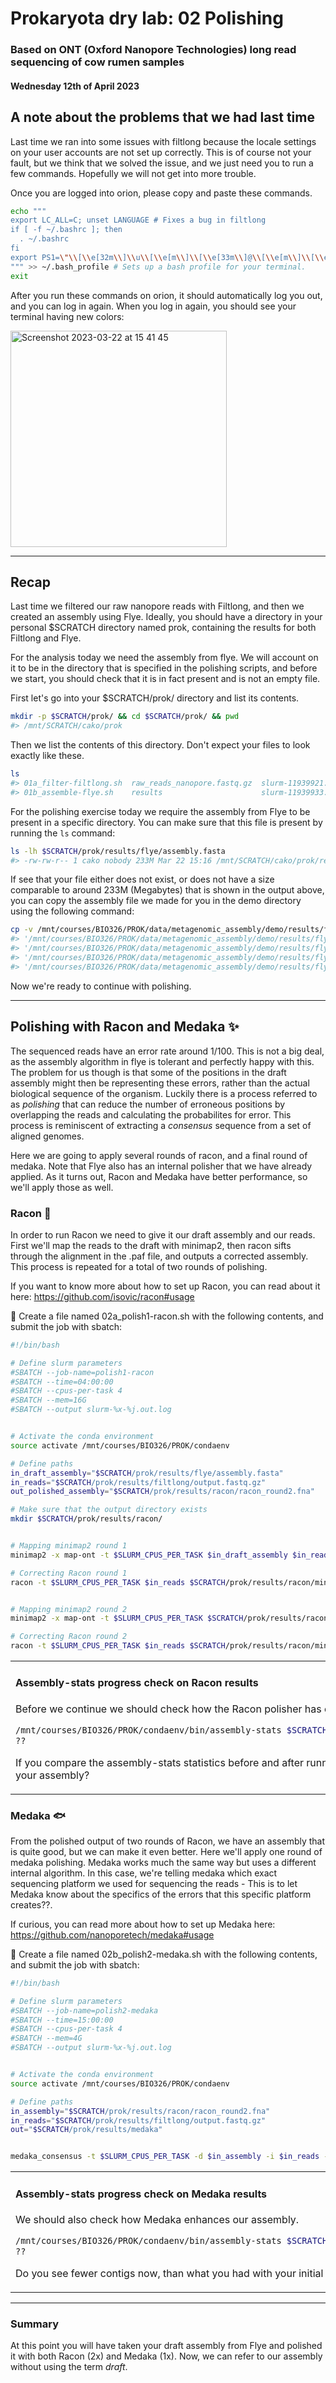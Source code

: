 # Prokaryota dry lab: 02 Polishing
### Based on ONT (Oxford Nanopore Technologies) long read sequencing of cow rumen samples
#### Wednesday 12th of April 2023


## A note about the problems that we had last time 

Last time we ran into some issues with filtlong because the locale settings on your user accounts are not set up correctly. This is of course not your fault, but we think that we solved the issue, and we just need you to run a few commands. Hopefully we will not get into more trouble.

Once you are logged into orion, please copy and paste these commands.
```bash
echo """ 
export LC_ALL=C; unset LANGUAGE # Fixes a bug in filtlong
if [ -f ~/.bashrc ]; then 
  . ~/.bashrc
fi
export PS1=\"\\[\\e[32m\\]\\u\\[\\e[m\\]\\[\\e[33m\\]@\\[\\e[m\\]\\[\\e[34m\\]\\h\\[\\e[m\\] \\[\\e[35m\\]\\W\\[\\e[m\\] \\[\\e[33m\\]\\\\$\\[\\e[m\\] \"
""" >> ~/.bash_profile # Sets up a bash profile for your terminal.
exit

```

After you run these commands on orion, it should automatically log you out, and you can log in again. When you log in again, you should see your terminal having new colors:




<img width="346" alt="Screenshot 2023-03-22 at 15 41 45" src="https://user-images.githubusercontent.com/5913696/226940379-933b380a-e6a8-4af9-873c-202c799e435b.png">


---

## Recap 

Last time we filtered our raw nanopore reads with Filtlong, and then we created an assembly using Flye. Ideally, you should have a directory in your personal $SCRATCH directory named prok, containing the results for both Filtlong and Flye. 

For the analysis today we need the assembly from flye. We will account on it to be in the directory that is specified in the polishing scripts, and before we start, you should check that it is in fact present and is not an empty file.

First let's go into your $SCRATCH/prok/ directory and list its contents.

```bash
mkdir -p $SCRATCH/prok/ && cd $SCRATCH/prok/ && pwd
#> /mnt/SCRATCH/cako/prok
```

Then we list the contents of this directory. Don't expect your files to look exactly like these.

```bash
ls
#> 01a_filter-filtlong.sh  raw_reads_nanopore.fastq.gz  slurm-11939921.out
#> 01b_assemble-flye.sh    results                      slurm-11939933.out
```



For the polishing exercise today we require the assembly from Flye to be present in a specific directory. You can make sure that this file is present by running the `ls` command:

```bash
ls -lh $SCRATCH/prok/results/flye/assembly.fasta
#> -rw-rw-r-- 1 cako nobody 233M Mar 22 15:16 /mnt/SCRATCH/cako/prok/results/flye/assembly.fasta

```


If see that your file either does not exist, or does not have a size comparable to around 233M (Megabytes) that is shown in the output above, you can copy the assembly file we made for you in the demo directory using the following command:


```bash
cp -v /mnt/courses/BIO326/PROK/data/metagenomic_assembly/demo/results/flye/assembly* $SCRATCH/prok/results/flye/
#> '/mnt/courses/BIO326/PROK/data/metagenomic_assembly/demo/results/flye/assembly.fasta' -> '/mnt/SCRATCH/cako/prok/results/flye/assembly.fasta'
#> '/mnt/courses/BIO326/PROK/data/metagenomic_assembly/demo/results/flye/assembly_graph.gfa' -> '/mnt/SCRATCH/cako/prok/results/flye/assembly_graph.gfa'
#> '/mnt/courses/BIO326/PROK/data/metagenomic_assembly/demo/results/flye/assembly_graph.gv' -> '/mnt/SCRATCH/cako/prok/results/flye/assembly_graph.gv'
#> '/mnt/courses/BIO326/PROK/data/metagenomic_assembly/demo/results/flye/assembly_info.txt' -> '/mnt/SCRATCH/cako/prok/results/flye/assembly_info.txt'
```

Now we're ready to continue with polishing. 

---

## Polishing with Racon and Medaka ✨

The sequenced reads have an error rate around 1/100. This is not a big deal, as the assembly algorithm in flye is tolerant and perfectly happy with this. The problem for us though is that some of the positions in the draft assembly might then be representing these errors, rather than the actual biological sequence of the organism. Luckily there is a process referred to as *polishing* that can reduce the number of erroneous positions by overlapping the reads and calculating the probabilites for error. This process is reminiscent of extracting a *consensus* sequence from a set of aligned genomes.

Here we are going to apply several rounds of racon, and a final round of medaka. Note that Flye also has an internal polisher that we have already applied. As it turns out, Racon and Medaka have better performance, so we'll apply those as well.

### Racon 🦝

In order to run Racon we need to give it our draft assembly and our reads. First we'll map the reads to the draft with minimap2, then racon sifts through the alignment in the .paf file, and outputs a corrected assembly. This process is repeated for a total of two rounds of polishing.

If you want to know more about how to set up Racon, you can read about it here: https://github.com/isovic/racon#usage

📝 Create a file named 02a_polish1-racon.sh with the following contents, and submit the job with sbatch:


```bash
#!/bin/bash

# Define slurm parameters
#SBATCH --job-name=polish1-racon
#SBATCH --time=04:00:00
#SBATCH --cpus-per-task 4
#SBATCH --mem=16G
#SBATCH --output slurm-%x-%j.out.log


# Activate the conda environment
source activate /mnt/courses/BIO326/PROK/condaenv

# Define paths
in_draft_assembly="$SCRATCH/prok/results/flye/assembly.fasta"
in_reads="$SCRATCH/prok/results/filtlong/output.fastq.gz"
out_polished_assembly="$SCRATCH/prok/results/racon/racon_round2.fna"

# Make sure that the output directory exists
mkdir $SCRATCH/prok/results/racon/


# Mapping minimap2 round 1
minimap2 -x map-ont -t $SLURM_CPUS_PER_TASK $in_draft_assembly $in_reads > $SCRATCH/prok/results/racon/minimap2_round1.paf

# Correcting Racon round 1
racon -t $SLURM_CPUS_PER_TASK $in_reads $SCRATCH/prok/results/racon/minimap2_round1.paf $in_draft_assembly > $SCRATCH/prok/results/racon/racon_round1.fna


# Mapping minimap2 round 2
minimap2 -x map-ont -t $SLURM_CPUS_PER_TASK $SCRATCH/prok/results/racon/racon_round1.fna $in_reads > $SCRATCH/prok/results/racon/minimap2_round2.paf

# Correcting Racon round 2
racon -t $SLURM_CPUS_PER_TASK $in_reads $SCRATCH/prok/results/racon/minimap2_round2.paf $SCRATCH/prok/results/racon/racon_round1.fna > $out_polished_assembly


```


<table><tr><td>

#### Assembly-stats progress check on Racon results

Before we continue we should check how the Racon polisher has changed our assembly. 


```bash
/mnt/courses/BIO326/PROK/condaenv/bin/assembly-stats $SCRATCH/prok/results/racon/racon_round2.fna
??
```

If you compare the assembly-stats statistics before and after running Racon, what changes do you see in your assembly?

</td></tr></table>


### Medaka 🐟

From the polished output of two rounds of Racon, we have an assembly that is quite good, but we can make it even better. Here we'll apply one round of medaka polishing. Medaka works much the same way but uses a different internal algorithm. In this case, we're telling medaka which exact sequencing platform we used for sequencing the reads - This is to let Medaka know about the specifics of the errors that this specific platform creates??.

If curious, you can read more about how to set up Medaka here: https://github.com/nanoporetech/medaka#usage


📝 Create a file named 02b_polish2-medaka.sh with the following contents, and submit the job with sbatch:

```bash
#!/bin/bash

# Define slurm parameters
#SBATCH --job-name=polish2-medaka
#SBATCH --time=15:00:00
#SBATCH --cpus-per-task 4
#SBATCH --mem=4G
#SBATCH --output slurm-%x-%j.out.log


# Activate the conda environment
source activate /mnt/courses/BIO326/PROK/condaenv

# Define paths
in_assembly="$SCRATCH/prok/results/racon/racon_round2.fna"
in_reads="$SCRATCH/prok/results/filtlong/output.fastq.gz"
out="$SCRATCH/prok/results/medaka"


medaka_consensus -t $SLURM_CPUS_PER_TASK -d $in_assembly -i $in_reads -o $out -m r1041_e82_400bps_sup_g615


```


<table><tr><td>


#### Assembly-stats progress check on Medaka results

We should also check how Medaka enhances our assembly.


```bash
/mnt/courses/BIO326/PROK/condaenv/bin/assembly-stats $SCRATCH/prok/results/medaka/consensus.fasta
??
```

Do you see fewer contigs now, than what you had with your initial Flye assembly?

</td></tr></table>



---

### Summary 

At this point you will have taken your draft assembly from Flye and polished it with both Racon (2x) and Medaka (1x). Now, we can refer to our assembly without using the term _draft_. 